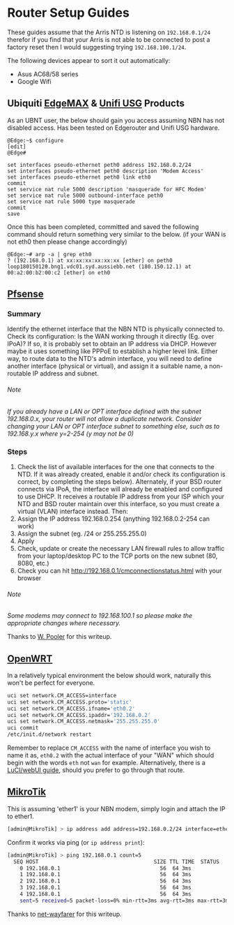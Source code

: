 # Router Setup Guides
These guides assume that the Arris NTD is listening on `192.168.0.1/24` therefor if you find that your Arris is not able to be connected to post a factory reset then I would suggesting trying `192.168.100.1/24`.

The following devices appear to sort it out automatically:
  * Asus AC68/58 series
  * Google Wifi

## Ubiquiti [EdgeMAX](https://www.ui.com/products/#edgemax) & [Unifi USG](https://www.ui.com/products/#unifi) Products
As an UBNT user, the below should gain you access assuming NBN has not disabled access. Has been tested on Edgerouter and Unifi USG hardware.
```
@Edge:~$ configure
[edit]
@Edge#

set interfaces pseudo-ethernet peth0 address 192.168.0.2/24
set interfaces pseudo-ethernet peth0 description 'Modem Access'
set interfaces pseudo-ethernet peth0 link eth0
commit
set service nat rule 5000 description 'masquerade for HFC Modem'
set service nat rule 5000 outbound-interface peth0
set service nat rule 5000 type masquerade
commit
save
```
Once this has been completed, committed and saved the following command should return something very similar to the below. (if your WAN is not eth0 then please change accordingly)
```
@Edge:~# arp -a | grep eth0
? (192.168.0.1) at xx:xx:xx:xx:xx:xx [ether] on peth0
loop180150120.bng1.vdc01.syd.aussiebb.net (180.150.12.1) at 00:a2:00:b2:00:c2 [ether] on eth0
```

## [Pfsense](https://www.pfsense.org/)
### Summary
Identify the ethernet interface that the NBN NTD is physically connected to. Check its configuration: Is the WAN working through it directly (Eg. over IPoA)? If so, it is probably set to obtain an IP address via DHCP. However maybe it uses something like PPPoE to establish a higher level link. Either way, to route data to the NTD's admin interface, you will need to define another interface (physical or virtual), and assign it a suitable name, a non-routable IP address and subnet.

###### Note
*If you already have a LAN or OPT interface defined with the subnet 192.168.0.x, your router will not allow a duplicate network. Consider changing your LAN or OPT interface subnet to something else, such as to 192.168.y.x where y=2-254 (y may not be 0)*

### Steps
1. Check the list of available interfaces for the one that connects to the NTD. If it was already created, enable it and/or check its configuration is correct, by completing the steps below). Alternately, if your BSD router connects via IPoA, the interface will already be enabled and configured to use DHCP. It receives a routable IP address from your ISP which your NTD and BSD router maintain over this interface, so you must create a virtual (VLAN) interface instead. Then:
2. Assign the IP address 192.168.0.254 (anything 192.168.0.2-254 can work)
3. Assign the subnet (eg. /24 or 255.255.255.0)
4. Apply
5. Check, update or create the necessary LAN firewall rules to allow traffic from your laptop/desktop PC to the TCP ports on the new subnet (80, 8080, etc.)
6. Check you can hit http://192.168.0.1/cmconnectionstatus.html with your browser

###### Note
*Some modems may connect to 192.168.100.1 so please make the appropriate changes where necessary.*

Thanks to [W. Pooler](https://forums.whirlpool.net.au/user/58958 "W. Pooler") for this writeup.

## [OpenWRT](https://openwrt.org)
In a relatively typical environment the below should work, naturally this won't be perfect for everyone.
```bash
uci set network.CM_ACCESS=interface
uci set network.CM_ACCESS.proto='static'
uci set network.CM_ACCESS.ifname='eth0.2'
uci set network.CM_ACCESS.ipaddr='192.168.0.2'
uci set network.CM_ACCESS.netmask='255.255.255.0'
uci commit
/etc/init.d/network restart
```
Remember to replace `CM_ACCESS` with the name of interface you wish to name it as, `eth0.2` with the actual interface of your "WAN" which should begin with the words `eth` not `wan` for example. Alternatively, there is a [LuCI/webUI guide](https://simplebeian.wordpress.com/2014/03/12/accessing-your-modem-from-openwrt-router/), should you prefer to go through that route.

## [MikroTik](https://mikrotik.com/)
This is assuming 'ether1' is your NBN modem, simply login and attach the IP to ether1.
```bash
[admin@MikroTik] > ip address add address=192.168.0.2/24 interface=ether1 network=192.168.0.0
```

Confirm it works via ping (or `ip address print`):
```bash
[admin@MikroTik] > ping 192.168.0.1 count=5
  SEQ HOST                                     SIZE TTL TIME  STATUS
    0 192.168.0.1                                56  64 3ms
    1 192.168.0.1                                56  64 3ms
    2 192.168.0.1                                56  64 3ms
    3 192.168.0.1                                56  64 3ms
    4 192.168.0.1                                56  64 3ms
    sent=5 received=5 packet-loss=0% min-rtt=3ms avg-rtt=3ms max-rtt=3ms
```

Thanks to [net-wayfarer](https://github.com/net-wayfarer) for this writeup.

